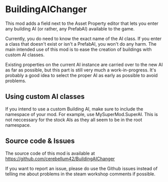 # BuildingAIChanger

This mod adds a field next to the Asset Property editor that lets you enter any building AI (or rather, any PrefabAI) available to the game.

Currently, you do need to know the exact name of the AI class. If you enter a class that doesn't exist or isn't a PrefabAI, you won't do any harm. The main intended use of this mod is to ease the creation of buildings with custom AI classes.

Existing properties on the current AI instance are carried over to the new AI as far as possible, but this part is still very much a work-in-progress. It's probably a good idea to select the proper AI as early as possible to avoid problems.

## Using custom AI classes

If you intend to use a custom Building AI, make sure to include the namespace of your mod. For example, use MySuperMod.SuperAI. This is not neccessary for the stock AIs as they all seem to be in the root namespace.

## Source code & Issues

The source code of this mod is available at https://github.com/cerebellum42/BuildingAIChanger

If you want to report an issue, please do use the Github issues instead of telling me about problems in the steam workshop comments if possible.
